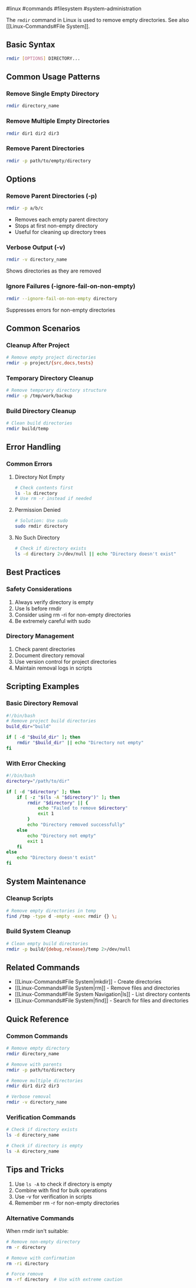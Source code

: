 #linux #commands #filesystem #system-administration

The `rmdir` command in Linux is used to remove empty directories. See also [[Linux-Commands#File System]].

## Basic Syntax
```bash
rmdir [OPTIONS] DIRECTORY...
```

## Common Usage Patterns

### Remove Single Empty Directory
```bash
rmdir directory_name
```

### Remove Multiple Empty Directories
```bash
rmdir dir1 dir2 dir3
```

### Remove Parent Directories
```bash
rmdir -p path/to/empty/directory
```

## Options

### Remove Parent Directories (-p)
```bash
rmdir -p a/b/c
```
- Removes each empty parent directory
- Stops at first non-empty directory
- Useful for cleaning up directory trees

### Verbose Output (-v)
```bash
rmdir -v directory_name
```
Shows directories as they are removed

### Ignore Failures (-ignore-fail-on-non-empty)
```bash
rmdir --ignore-fail-on-non-empty directory
```
Suppresses errors for non-empty directories

## Common Scenarios

### Cleanup After Project
```bash
# Remove empty project directories
rmdir -p project/{src,docs,tests}
```

### Temporary Directory Cleanup
```bash
# Remove temporary directory structure
rmdir -p /tmp/work/backup
```

### Build Directory Cleanup
```bash
# Clean build directories
rmdir build/temp
```

## Error Handling

### Common Errors
1. Directory Not Empty
   ```bash
   # Check contents first
   ls -la directory
   # Use rm -r instead if needed
   ```

2. Permission Denied
   ```bash
   # Solution: Use sudo
   sudo rmdir directory
   ```

3. No Such Directory
   ```bash
   # Check if directory exists
   ls -d directory 2>/dev/null || echo "Directory doesn't exist"
   ```

## Best Practices

### Safety Considerations
1. Always verify directory is empty
2. Use ls before rmdir
3. Consider using rm -ri for non-empty directories
4. Be extremely careful with sudo

### Directory Management
1. Check parent directories
2. Document directory removal
3. Use version control for project directories
4. Maintain removal logs in scripts

## Scripting Examples

### Basic Directory Removal
```bash
#!/bin/bash
# Remove project build directories
build_dir="build"

if [ -d "$build_dir" ]; then
    rmdir "$build_dir" || echo "Directory not empty"
fi
```

### With Error Checking
```bash
#!/bin/bash
directory="/path/to/dir"

if [ -d "$directory" ]; then
    if [ -z "$(ls -A "$directory")" ]; then
        rmdir "$directory" || {
            echo "Failed to remove $directory"
            exit 1
        }
        echo "Directory removed successfully"
    else
        echo "Directory not empty"
        exit 1
    fi
else
    echo "Directory doesn't exist"
fi
```

## System Maintenance

### Cleanup Scripts
```bash
# Remove empty directories in temp
find /tmp -type d -empty -exec rmdir {} \;
```

### Build System Cleanup
```bash
# Clean empty build directories
rmdir -p build/{debug,release}/temp 2>/dev/null
```

## Related Commands
- [[Linux-Commands#File System|mkdir]] - Create directories
- [[Linux-Commands#File System|rm]] - Remove files and directories
- [[Linux-Commands#File System Navigation|ls]] - List directory contents
- [[Linux-Commands#File System|find]] - Search for files and directories

## Quick Reference

### Common Commands
```bash
# Remove empty directory
rmdir directory_name

# Remove with parents
rmdir -p path/to/directory

# Remove multiple directories
rmdir dir1 dir2 dir3

# Verbose removal
rmdir -v directory_name
```

### Verification Commands
```bash
# Check if directory exists
ls -d directory_name

# Check if directory is empty
ls -A directory_name
```

## Tips and Tricks
1. Use `ls -A` to check if directory is empty
2. Combine with find for bulk operations
3. Use -v for verification in scripts
4. Remember rm -r for non-empty directories

### Alternative Commands
When rmdir isn't suitable:
```bash
# Remove non-empty directory
rm -r directory

# Remove with confirmation
rm -ri directory

# Force remove
rm -rf directory  # Use with extreme caution
```